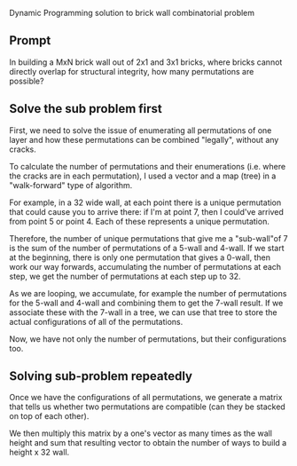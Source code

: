 Dynamic Programming solution to brick wall combinatorial problem

Prompt
-------------------------------------------------------------------------------------
In building a MxN brick wall out of 2x1 and 3x1 bricks, where bricks cannot directly
overlap for structural integrity, how many permutations are possible?


Solve the sub problem first
-------------------------------------------------------------------------------------
First, we need to solve the issue of enumerating all permutations of one layer and
how these permutations can be combined "legally", without any cracks.

To calculate the number of permutations and their enumerations (i.e. where the cracks are in
each permutation), I used a vector and a map (tree) in a "walk-forward" type of algorithm.

For example, in a 32 wide wall, at each point there is a unique permutation that could cause
you to arrive there: if I'm at point 7, then I could've arrived from point 5 or point 4.
Each of these represents a unique permutation.

Therefore, the number of unique permutations that give me a "sub-wall"of 7 is the sum of
the number of permutations of a 5-wall and 4-wall.  If we start at the beginning, there is
only one permutation that gives a 0-wall, then work our way forwards, accumulating the number
of permutations at each step, we get the number of permutations at each step up to 32.

As we are looping, we accumulate, for example the number of permutations for the 5-wall and
4-wall and combining them to get the 7-wall result.  If we associate these with the 7-wall
in a tree, we can use that tree to store the actual configurations of all of the permutations.

Now, we have not only the number of permutations, but their configurations too.


Solving sub-problem repeatedly
-------------------------------------------------------------------------------------
Once we have the configurations of all permutations, we generate a matrix that tells
us whether two permutations are compatible (can they be stacked on top of each other).

We then multiply this matrix by a one's vector as many times as the wall height and sum
that resulting vector to obtain the number of ways to build a height x 32 wall.
